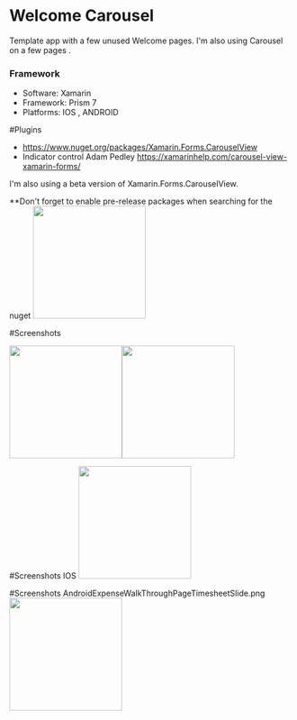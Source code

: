# Welcome Carousel

Template app with a few unused Welcome pages. I'm also using Carousel on a few pages .

### Framework
* Software:  Xamarin
* Framework: Prism 7
* Platforms:  IOS , ANDROID

#Plugins 
- https://www.nuget.org/packages/Xamarin.Forms.CarouselView
- Indicator control Adam Pedley https://xamarinhelp.com/carousel-view-xamarin-forms/

I'm also using a beta version of Xamarin.Forms.CarouselView.

**Don't forget to enable pre-release packages when searching for the nuget
<img src="https://github.com/leroygumede/WelcomeCarousel/blob/master/screenshots/searching.png" width="200">

#Screenshots 

<img src="https://github.com/leroygumede/WelcomeCarousel/blob/master/screenshots/ios.gif" width="200"><img src="https://github.com/leroygumede/WelcomeCarousel/blob/master/screenshots/android.gif" width="200">

#Screenshots IOS
<img src="https://github.com/leroygumede/WelcomeCarousel/blob/master/screenshots/1_ios.png" width="200">

#Screenshots AndroidExpenseWalkThroughPageTimesheetSlide.png
<img src="https://github.com/leroygumede/WelcomeCarousel/blob/master/screenshots/1_android.png" width="200">
